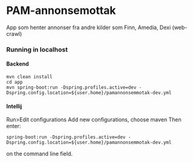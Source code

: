 # PAM-annonsemottak

App som henter annonser fra andre kilder som Finn, Amedia, Dexi (web-crawl)


### Running in localhost

#### Backend
```
mvn clean install
cd app
mvn spring-boot:run -Dspring.profiles.active=dev -Dspring.config.location=${user.home}/pamannonsemmotak-dev.yml
```

#### Intellij
Run>Edit configurations
Add new configurations, choose maven
Then enter:
```
spring-boot:run -Dspring.profiles.active=dev -Dspring.config.location=${user.home}/pamannonsemmotak-dev.yml
```
on the command line field. 

